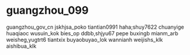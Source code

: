 # guangzhou_099
guangzhou_gov_cn
jskhjsa_poko
tiantian0991
haha;shuy7622
chuanyige
huaqiaoc
wusuin_kok
bies_op
ddbb,shjyu67
pepe
buxingb
mianm_arb
weisheg,yugtrt6
tiantxix
buyaobuyao_lok
wannianh
weijishs_klk
aishibua_klk
